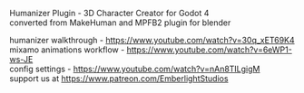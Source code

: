 Humanizer Plugin - 3D Character Creator for Godot 4  
converted from MakeHuman and MPFB2 plugin for blender  

humanizer walkthrough - https://www.youtube.com/watch?v=30q_xET69K4  
mixamo animations workflow - https://www.youtube.com/watch?v=6eWP1-ws-JE  
config settings - https://www.youtube.com/watch?v=nAn8TILgigM  
support us at https://www.patreon.com/EmberlightStudios  
